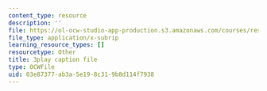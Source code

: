 ```yaml
---
content_type: resource
description: ''
file: https://ol-ocw-studio-app-production.s3.amazonaws.com/courses/res-9-003-brains-minds-and-machines-summer-course-summer-2015/03e87377ab3a5e198c319b8d114f7938_2304728.vtt
file_type: application/x-subrip
learning_resource_types: []
resourcetype: Other
title: 3play caption file
type: OCWFile
uid: 03e87377-ab3a-5e19-8c31-9b8d114f7938
---
```

